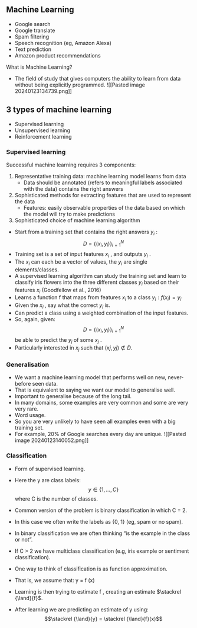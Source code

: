 ## Machine Learning
- Google search
- Google translate
- Spam filtering
- Speech recognition (eg, Amazon Alexa)
- Text prediction
- Amazon product recommendations

What is Machine Learning?
- The field of study that gives computers the ability to learn from data without being explicitly programmed.
![[Pasted image 20240123134739.png]]

## 3 types of machine learning
- Supervised learning
- Unsupervised learning
- Reinforcement learning
### Supervised learning
Successful machine learning requires 3 components:
1. Representative training data: machine learning model learns from data
	- Data should be annotated (refers to meaningful labels associated with the data) contains the right answers
2. Sophisticated methods for extracting features that are used to represent the data
	- Features: easily observable properties of the data based on which the model will try to make predictions
3. Sophisticated choice of machine learning algorithm
 
- Start from a training set that contains the right answers $y_i$ :
$$D = {\{(x_i , y_i )\}}^{N}_{i =1}$$
- Training set is a set of input features $x_i$ , and outputs $y_i$ .
- The $x_i$ can each be a vector of values, the $y_i$ are single elements/classes.
- A supervised learning algorithm can study the training set and learn to classify iris
flowers into the three different classes $y_i$ based on their features $x_i$ (Goodfellow et al., 2016)
- Learns a function f that maps from features $x_i$ to a class $y_i : f(x_i) = y_i$
- Given the $x_i$ , say what the correct $y_i$ is.
- Can predict a class using a weighted combination of the input features.
- So, again, given:
$$D = {\{(x_i , y_i )\}}^{N}_{i =1}$$ be able to predict the $y_j$ of some $x_j$ .
- Particularly interested in $x_j$ such that $(xj , yj ) \not \in D$.

### Generalisation
- We want a machine learning model that performs well on new, never-before seen data.
- That is equivalent to saying we want our model to generalise well.
- Important to generalise because of the long tail.
- In many domains, some examples are very common and some are very very rare.
- Word usage.
- So you are very unlikely to have seen all examples even with a big training set.
- For example, 20% of Google searches every day are unique.
![[Pasted image 20240123140052.png]]

### Classification
- Form of supervised learning.
- Here the y are class labels:
$$y ∈ \{1, . . . , C \}$$
where C is the number of classes.
- Common version of the problem is binary classification in which C = 2.
- In this case we often write the labels as {0, 1} (eg, spam or no spam).
- In binary classification we are often thinking “is the example in the class or not”.
- If C > 2 we have multiclass classification
	(e.g, iris example or sentiment classification).

- One way to think of classification is as function approximation.
- That is, we assume that:
y = f (x)
- Learning is then trying to estimate f , creating an estimate $\stackrel {\land}{f}$.
- After learning we are predicting an estimate of y using:
$$\stackrel {\land}{y} = \stackrel {\land}{f}(x)$$